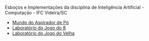 Esboços e Implementações da disciplina de Inteligência Artificial - Computação - IFC Videira/SC

- <a target="_blank" href="https://wanderson-rigo.github.io/ImplementacoesIA/aspirador.html">Mundo do Aspirador de Pó</a>
- <a target="_blank" href="https://wanderson-rigo.github.io/ImplementacoesIA/puzzle8.html">Laboratório do Jogo do 8</a>
- <a target="_blank" href="https://wanderson-rigo.github.io/ImplementacoesIA/velha.html">Laboratório do Jogo do Velha</a>

